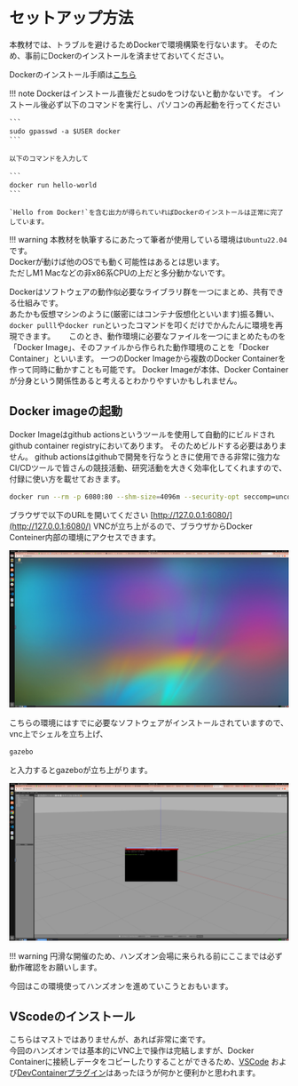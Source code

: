 # セットアップ方法

本教材では、トラブルを避けるためDockerで環境構築を行ないます。
そのため、事前にDockerのインストールを済ませておいてください。

Dockerのインストール手順は[こちら](https://docs.docker.com/engine/install/ubuntu/)

!!! note
    Dockerはインストール直後だとsudoをつけないと動かないです。
    インストール後必ず以下のコマンドを実行し、パソコンの再起動を行ってください
    
    ```
    sudo gpasswd -a $USER docker
    ```
    
    以下のコマンドを入力して
    
    ```
    docker run hello-world
    ```

    `Hello from Docker!`を含む出力が得られていればDockerのインストールは正常に完了しています。


!!! warning
    本教材を執筆するにあたって筆者が使用している環境は`Ubuntu22.04`です。  
    Dockerが動けば他のOSでも動く可能性はあるとは思います。  
    ただしM1 Macなどの非x86系CPUの上だと多分動かないです。  


Dockerはソフトウェアの動作似必要なライブラリ群を一つにまとめ、共有できる仕組みです。  
あたかも仮想マシンのように(厳密にはコンテナ仮想化といいます)振る舞い、`docker pulll`や`docker run`といったコマンドを叩くだけでかんたんに環境を再現できます。　　
このとき、動作環境に必要なファイルを一つにまとめたものを「Docker Image」、そのファイルから作られた動作環境のことを「Docker Container」といいます。
一つのDocker Imageから複数のDocker Containerを作って同時に動かすことも可能です。
Docker Imageが本体、Docker Containerが分身という関係性あると考えるとわかりやすいかもしれません。

## Docker imageの起動

Docker Imageはgithub actionsというツールを使用して自動的にビルドされgithub container registryにおいてあります。
そのためビルドする必要はありません。
github actionsはgithubで開発を行なうときに使用できる非常に強力なCI/CDツールで皆さんの競技活動、研究活動を大きく効率化してくれますので、付録に使い方を載せておきます。

```bash
docker run --rm -p 6080:80 --shm-size=4096m --security-opt seccomp=unconfined ghcr.io/ouxt-polaris/ros_handson/ros_handson:latest
```

ブラウザで以下のURLを開いてください [http://127.0.0.1:6080/](http://127.0.0.1:6080/)
VNCが立ち上がるので、ブラウザからDocker Conteiner内部の環境にアクセスできます。

![Not Found](images/desktop.png)

こちらの環境にはすでに必要なソフトウェアがインストールされていますので、vnc上でシェルを立ち上げ、

```bash
gazebo
```

と入力するとgazeboが立ち上がります。

![Not Found](images/launch_gazebo.png)

!!! warning
    円滑な開催のため、ハンズオン会場に来られる前にここまでは必ず動作確認をお願いします。  

今回はこの環境使ってハンズオンを進めていこうとおもいます。

## VScodeのインストール

こちらはマストではありませんが、あれば非常に楽です。  
今回のハンズオンでは基本的にVNC上で操作は完結しますが、Docker Containerに接続しデータをコピーしたりすることができるため、[VSCode](https://azure.microsoft.com/ja-jp/products/visual-studio-code)
および[DevContainerプラグイン](https://marketplace.visualstudio.com/items?itemName=ms-vscode-remote.remote-containers)はあったほうが何かと便利かと思われます。
